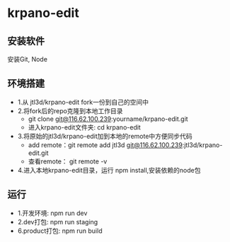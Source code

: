 # krpano-edit

## 安装软件
安装Git, Node

## 环境搭建
* 1.从 jtl3d/krpano-edit fork一份到自己的空间中
* 2.将fork后的repo克隆到本地工作目录
  - git clone git@116.62.100.239:yourname/krpano-edit.git
  - 进入krpano-edit文件夹: cd krpano-edit
* 3.将原始的jtl3d/krpano-edit加到本地的remote中方便同步代码  
  - add remote：git remote add jtl3d git@116.62.100.239:jtl3d/krpano-edit.git  
  - 查看remote： git remote -v
* 4.进入本地krpano-edit目录，运行 npm install,安装依赖的node包

## 运行
* 1.开发环境: npm run dev
* 2.dev打包: npm run staging
* 6.product打包: npm run build
